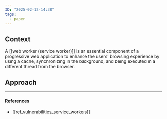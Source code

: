 ```yaml
---
ID: "2025-02-12-14:38"
tags:
  - paper
---
```

## Context

A [[web worker (service worker)]] is an essential component of a progressive web application to enhance the users' browsing experience by using a cache, synchronizing in the background, and being executed in a different thread from the browser. 

## Approach




---
#### References
- [[ref_vulnerabilities_service_workers]]
